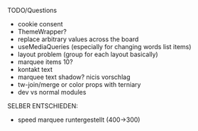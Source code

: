 TODO/Questions

- cookie consent
- ThemeWrapper?
- replace arbitrary values across the board
- useMediaQueries (especially for changing words list items)
- layout problem (group for each layout basically)
- marquee items 10?
- kontakt text
- marquee text shadow? nicis vorschlag
- tw-join/merge or color props with terniary
- dev vs normal modules

SELBER ENTSCHIEDEN:

- speed marquee runtergestellt (400->300)
